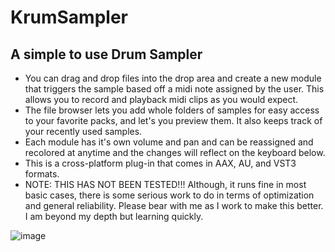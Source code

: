 # KrumSampler


## A simple to use Drum Sampler

- You can drag and drop files into the drop area and create a new module that triggers the sample based off a midi note assigned by the user. This allows you to record and playback midi clips as you would expect. 
- The file browser lets you add whole folders of samples for easy access to your favorite packs, and let's you preview them. It also keeps track of your recently used samples.
- Each module has it's own volume and pan and  can be reassigned and recolored at anytime and the changes will reflect on the keyboard below. 
- This is a cross-platform plug-in that comes in AAX, AU, and VST3 formats.
- NOTE: THIS HAS NOT BEEN TESTED!!! Although, it runs fine in most basic cases, there is some serious work to do in terms of optimization and general reliability. Please bear with me as I work to make this better. I am beyond my depth but learning quickly. 

![image](https://user-images.githubusercontent.com/72877800/124509705-6392c100-dda0-11eb-8a0c-586356cce868.png)
